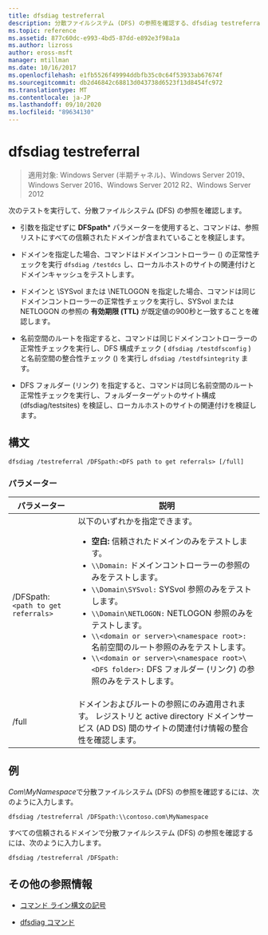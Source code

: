 ```yaml
---
title: dfsdiag testreferral
description: 分散ファイルシステム (DFS) の参照を確認する、dfsdiag testreferral コマンドのリファレンス記事です。
ms.topic: reference
ms.assetid: 877c60dc-e993-4bd5-87dd-e892e3f98a1a
ms.author: lizross
author: eross-msft
manager: mtillman
ms.date: 10/16/2017
ms.openlocfilehash: e1fb5526f49994ddbfb35c0c64f53933ab67674f
ms.sourcegitcommit: db2d46842c68813d043738d6523f13d8454fc972
ms.translationtype: MT
ms.contentlocale: ja-JP
ms.lasthandoff: 09/10/2020
ms.locfileid: "89634130"
---
```

# <a name="dfsdiag-testreferral"></a>dfsdiag testreferral

> 適用対象: Windows Server (半期チャネル)、Windows Server 2019、Windows Server 2016、Windows Server 2012 R2、Windows Server 2012

次のテストを実行して、分散ファイルシステム (DFS) の参照を確認します。

- 引数を指定せずに **DFSpath*** パラメーターを使用すると、コマンドは、参照リストにすべての信頼されたドメインが含まれていることを検証します。

- ドメインを指定した場合、コマンドはドメインコントローラー () の正常性チェックを実行 `dfsdiag /testdcs` し、ローカルホストのサイトの関連付けとドメインキャッシュをテストします。

- ドメインと \SYSvol または \NETLOGON を指定した場合、コマンドは同じドメインコントローラーの正常性チェックを実行し、SYSvol または NETLOGON の参照の **有効期限 (TTL)** が既定値の900秒と一致することを確認します。

- 名前空間のルートを指定すると、コマンドは同じドメインコントローラーの正常性チェックを実行し、DFS 構成チェック ( `dfsdiag /testdfsconfig` ) と名前空間の整合性チェック () を実行し `dfsdiag /testdfsintegrity` ます。

- DFS フォルダー (リンク) を指定すると、コマンドは同じ名前空間のルート正常性チェックを実行し、フォルダーターゲットのサイト構成 (dfsdiag/testsites) を検証し、ローカルホストのサイトの関連付けを検証します。

## <a name="syntax"></a>構文

```
dfsdiag /testreferral /DFSpath:<DFS path to get referrals> [/full]
```

### <a name="parameters"></a>パラメーター

| パラメーター | 説明 |
| --------- | ----------- |
| /DFSpath:`<path to get referrals>` | 以下のいずれかを指定できます。<ul><li>**空白:** 信頼されたドメインのみをテストします。</li><li>`\\Domain:` ドメインコントローラーの参照のみをテストします。</li><li>`\\Domain\SYSvol:` SYSvol 参照のみをテストします。</li><li>`\\Domain\NETLOGON:` NETLOGON 参照のみをテストします。</li><li>`\\<domain or server>\<namespace root>:` 名前空間のルート参照のみをテストします。</li><li>`\\<domain or server>\<namespace root>\<DFS folder>:` DFS フォルダー (リンク) の参照のみをテストします。</li></ul> |
| /full | ドメインおよびルートの参照にのみ適用されます。 レジストリと active directory ドメインサービス (AD DS) 間のサイトの関連付け情報の整合性を確認します。 |

## <a name="examples"></a>例

*Com\MyNamespace*で分散ファイルシステム (DFS) の参照を確認するには、次のように入力します。

```
dfsdiag /testreferral /DFSpath:\\contoso.com\MyNamespace
```

すべての信頼されるドメインで分散ファイルシステム (DFS) の参照を確認するには、次のように入力します。

```
dfsdiag /testreferral /DFSpath:
```

## <a name="additional-references"></a>その他の参照情報

- [コマンド ライン構文の記号](command-line-syntax-key.md)

- [dfsdiag コマンド](dfsdiag.md)
